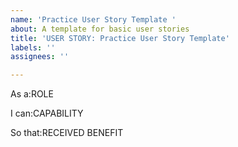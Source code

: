 ```yaml
---
name: 'Practice User Story Template '
about: A template for basic user stories
title: 'USER STORY: Practice User Story Template'
labels: ''
assignees: ''

---
```


As a:ROLE

I can:CAPABILITY

So that:RECEIVED BENEFIT
